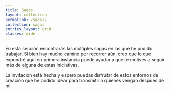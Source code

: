 ```yaml
---
title: Sagas
layout: collection
permalink: /sagas/
collection: sagas
entries_layout: grid
classes: wide
---
```


En esta sección encontrarás las múltiples sagas en las que he podido trabajar. Si bien hay mucho camino por recorrer aún, creo que lo que expondré aquí en primera instancia puede ayudar a que te motives a seguir más de alguna de estas iniciativas. 

La invitación está hecha y espero puedas disfrutar de estos entornos de creación que he podido idear para transmitir a quienes vengan después de mi.


